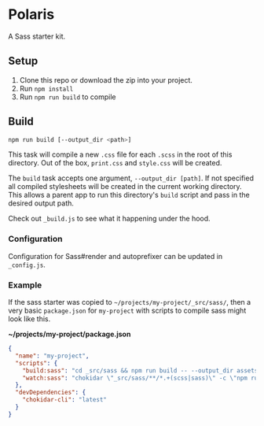 # Polaris

A Sass starter kit.

## Setup

1. Clone this repo or download the zip into your project.
2. Run `npm install`
3. Run `npm run build` to compile

## Build

```bash
npm run build [--output_dir <path>]
```

This task will compile a new `.css` file for each `.scss` in the root of this directory. Out of the box, `print.css` and `style.css` will be created.

The `build` task accepts one argument, `--output_dir [path]`. If not specified all compiled stylesheets will be created in the current working directory. This allows a parent app to run this directory's `build` script and pass in the desired output path.

Check out `_build.js` to see what it happening under the hood.

### Configuration

Configuration for Sass#render and autoprefixer can be updated in `_config.js`.

### Example

If the sass starter was copied to `~/projects/my-project/_src/sass/`, then a very basic `package.json` for `my-project` with scripts to compile sass might look like this.

**~/projects/my-project/package.json**

```json
{
  "name": "my-project",
  "scripts": {
    "build:sass": "cd _src/sass && npm run build -- --output_dir assets/css/",
    "watch:sass": "chokidar \"_src/sass/**/*.+(scss|sass)\" -c \"npm run build:sass\""
  },
  "devDependencies": {
    "chokidar-cli": "latest"
  }
}
```
